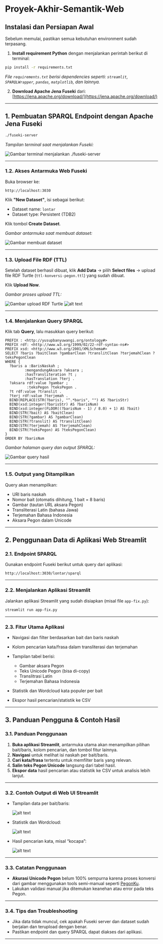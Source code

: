 # Proyek-Akhir-Semantik-Web

## Instalasi dan Persiapan Awal

Sebelum memulai, pastikan semua kebutuhan environment sudah terpasang.

1. **Install requirement Python** dengan menjalankan perintah berikut di terminal:

```bash
pip install -r requirements.txt
```

_File `requirements.txt` berisi dependencies seperti:
`streamlit`, `SPARQLWrapper`, `pandas`, `matplotlib`, dan lainnya._

2. **Download Apache Jena Fuseki** dari:
   [https://jena.apache.org/download/](https://jena.apache.org/download/)

---

## 1. Pembuatan SPARQL Endpoint dengan Apache Jena Fuseki

```bash
./fuseki-server
```

_Tampilan terminal saat menjalankan Fuseki:_

![Gambar terminal menjalankan ./fuseki-server](img-docum/image.png)

---

### 1.2. Akses Antarmuka Web Fuseki

Buka browser ke:

```
http://localhost:3030
```

Klik **"New Dataset"**, isi sebagai berikut:

- Dataset name: `lontar`
- Dataset type: Persistent (TDB2)

Klik tombol **Create Dataset**.

_Gambar antarmuka saat membuat dataset:_

![Gambar membuat dataset](img-docum/image-1.png)

---

### 1.3. Upload File RDF (TTL)

Setelah dataset berhasil dibuat, klik **Add Data** → pilih **Select files** → upload file RDF Turtle (`ttl-konversi-pegon.ttl`) yang sudah dibuat.

Klik **Upload Now**.

_Gambar proses upload TTL:_

![Gambar upload RDF Turtle](img-docum/image-2.png)
![alt text](img-docum/image-3.png)

---

### 1.4. Menjalankan Query SPARQL

Klik tab **Query**, lalu masukkan query berikut:

```sparql
PREFIX : <http://yusupbanyuwangi.org/ontology#>
PREFIX rdf: <http://www.w3.org/1999/02/22-rdf-syntax-ns#>
PREFIX xsd: <http://www.w3.org/2001/XMLSchema#>
SELECT ?baris ?baitClean ?gambarClean ?translitClean ?terjemahClean ?teksPegonClean
WHERE {
  ?baris a :BarisNaskah ;
         :mengandungAksara ?aksara ;
         :hasTransliteration ?t ;
         :hasTranslation ?terj .
  ?aksara rdf:value ?gambar ;
          :teksPegon ?teksPegon .
  ?t rdf:value ?translit .
  ?terj rdf:value ?terjemah .
  BIND(REPLACE(STR(?baris), "^.*baris", "") AS ?barisStr)
  BIND(xsd:integer(?barisStr) AS ?barisNum)
  BIND(xsd:integer(FLOOR((?barisNum - 1) / 8.0) + 1) AS ?bait)
  BIND(STR(?bait) AS ?baitClean)
  BIND(STR(?gambar) AS ?gambarClean)
  BIND(STR(?translit) AS ?translitClean)
  BIND(STR(?terjemah) AS ?terjemahClean)
  BIND(STR(?teksPegon) AS ?teksPegonClean)
}
ORDER BY ?barisNum
```

_Gambar halaman query dan output SPARQL:_

![Gambar query hasil](img-docum/image-10.png)

---

### 1.5. Output yang Ditampilkan

Query akan menampilkan:

- URI baris naskah
- Nomor bait (otomatis dihitung, 1 bait = 8 baris)
- Gambar (tautan URL aksara Pegon)
- Transliterasi Latin (bahasa Jawa)
- Terjemahan Bahasa Indonesia
- Aksara Pegon dalam Unicode

---

## 2. Penggunaan Data di Aplikasi Web Streamlit

### 2.1. Endpoint SPARQL

Gunakan endpoint Fuseki berikut untuk query dari aplikasi:

```
http://localhost:3030/lontar/sparql
```

---

### 2.2. Menjalankan Aplikasi Streamlit

Jalankan aplikasi Streamlit yang sudah disiapkan (misal file `app-fix.py`):

```bash
streamlit run app-fix.py
```

---

### 2.3. Fitur Utama Aplikasi

- Navigasi dan filter berdasarkan bait dan baris naskah
- Kolom pencarian kata/frasa dalam transliterasi dan terjemahan
- Tampilan tabel berisi:

  - Gambar aksara Pegon
  - Teks Unicode Pegon (bisa di-copy)
  - Translitrasi Latin
  - Terjemahan Bahasa Indonesia

- Statistik dan Wordcloud kata populer per bait
- Ekspor hasil pencarian/statistik ke CSV

---

## 3. Panduan Pengguna & Contoh Hasil

### 3.1. Panduan Penggunaan

1. **Buka aplikasi Streamlit**, antarmuka utama akan menampilkan pilihan bait/baris, kolom pencarian, dan tombol fitur lainnya.
2. **Navigasi** untuk melihat isi naskah per bait/baris.
3. **Cari kata/frasa** tertentu untuk memfilter baris yang relevan.
4. **Salin teks Pegon Unicode** langsung dari tabel hasil.
5. **Ekspor data** hasil pencarian atau statistik ke CSV untuk analisis lebih lanjut.

---

### 3.2. Contoh Output di Web UI Streamlit

- Tampilan data per bait/baris:

  ![alt text](img-docum/image-7.png)

- Statistik dan Wordcloud:

  ![alt text](img-docum/image-8.png)

- Hasil pencarian kata, misal “kocapa”:

  ![alt text](img-docum/image-9.png)

---

### 3.3. Catatan Penggunaan

- **Akurasi Unicode Pegon** belum 100% sempurna karena proses konversi dari gambar menggunakan tools semi-manual seperti [PegonKu](https://pegonku.vercel.app/indo-pegon).
- Lakukan validasi manual jika ditemukan keanehan atau error pada teks Pegon.

---

### 3.4. Tips dan Troubleshooting

- Jika data tidak muncul, cek apakah Fuseki server dan dataset sudah berjalan dan terupload dengan benar.
- Pastikan endpoint dan query SPARQL dapat diakses dari aplikasi.

---
